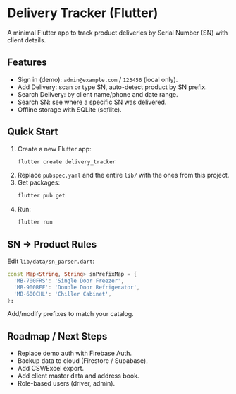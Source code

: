 # Delivery Tracker (Flutter)

A minimal Flutter app to track product deliveries by Serial Number (SN) with client details.

## Features
- Sign in (demo): `admin@example.com` / `123456` (local only).
- Add Delivery: scan or type SN, auto-detect product by SN prefix.
- Search Delivery: by client name/phone and date range.
- Search SN: see where a specific SN was delivered.
- Offline storage with SQLite (sqflite).

## Quick Start
1. Create a new Flutter app:
   ```bash
   flutter create delivery_tracker
   ```
2. Replace `pubspec.yaml` and the entire `lib/` with the ones from this project.
3. Get packages:
   ```bash
   flutter pub get
   ```
4. Run:
   ```bash
   flutter run
   ```

## SN → Product Rules
Edit `lib/data/sn_parser.dart`:
```dart
const Map<String, String> snPrefixMap = {
  'MB-700FRS': 'Single Door Freezer',
  'MB-900REF': 'Double Door Refrigerator',
  'MB-600CHL': 'Chiller Cabinet',
};
```
Add/modify prefixes to match your catalog.

## Roadmap / Next Steps
- Replace demo auth with Firebase Auth.
- Backup data to cloud (Firestore / Supabase).
- Add CSV/Excel export.
- Add client master data and address book.
- Role-based users (driver, admin).
